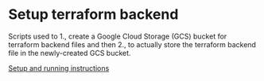 # Setup terraform backend

Scripts used to 1., create a Google Cloud Storage (GCS) bucket for terraform backend files
and then 2., to actually store the terraform backend file in the newly-created GCS bucket. 

[Setup and running instructions](../README.md#manual-setup-instructions-for-new-gcp-projects)

